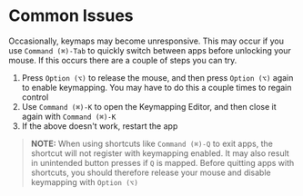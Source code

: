 # Common Issues

Occasionally, keymaps may become unresponsive. This may occur if you use `Command (⌘)-Tab` to quickly switch between apps before unlocking your mouse. If this occurs there are a couple of steps you can try.

1. Press `Option (⌥)` to release the mouse, and then press `Option (⌥)` again to enable keymapping. You may have to do this a couple times to regain control
2. Use `Command (⌘)-K` to open the Keymapping Editor, and then close it again with `Command (⌘)-K`
3. If the above doesn't work, restart the app

> __NOTE:__ When using shortcuts like `Command (⌘)-Q` to exit apps, the shortcut will not register with keymapping enabled. It may also result in unintended button presses if `Q` is mapped. Before quitting apps with shortcuts, you should therefore release your mouse and disable keymapping with `Option (⌥)`